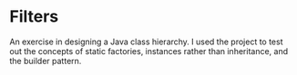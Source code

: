 Filters
==========

An exercise in designing a Java class hierarchy.  I used the project to test out the concepts of static factories, instances rather than inheritance, and the builder pattern.